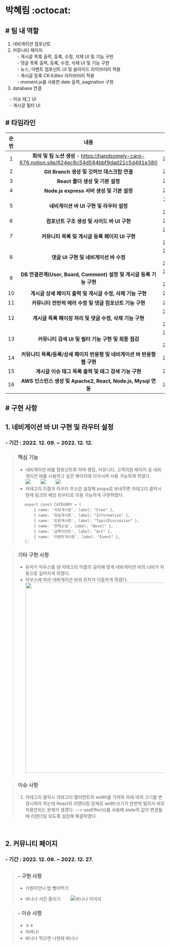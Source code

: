 # 박혜림 :octocat:
## # 팀 내 역할
1. 네비게이션 컴포넌트
2. 커뮤니티 페이지<br/>
　- 게시글 목록 출력, 등록, 수정, 삭제 UI 및 기능 구현<br/>
　- 댓글 목록 출력, 등록, 수정, 삭제 UI 및 기능 구현<br/>
　- 뉴스, 이벤트 컴포넌트 UI 및 슬라이드 라이브러리 적용<br/>
　- 게시글 등록 CK-Editor 라이브러리 적용<br/>
　- moment.js를 사용한 date 출력, pagination 구현<br/>
3. database 연결

　- 이슈 태그 UI <br/>
　- 게시글 필터 UI 

## # 타임라인
|순번|내용|기간|
|:------:|:---:|:---:|
|1|**회의 및 팀 노션 생성** - https://handsomely-carp-676.notion.site/624ec8c54d584bbf9dad21c5d491e380|2022.12.09.|
|2|**Git Branch 생성 및 깃허브 데스크탑 연결**|2022.12.09.|
|3|**React 폴더 생성 및 기본 설정**|2022.12.09.|
|4|**Node.js express 서버 생성 및 기본 설정**|2022.12.13.|
|5|**네비게이션 바 UI 구현 및 라우터 설정**|2022.12.09 ~ 2022.12.11.|
|6|**컴포넌트 구조 생성 및 사이드 바 UI 구현**|2022.12.10.|
|7|**커뮤니티 목록 및 게시글 등록 페이지 UI 구현**|2022.12.12. ~ 2022.12.14.|
|8|**댓글 UI 구현 및 네비게이션 바 수정**|2022.12.15. ~ 2022.12.16.|
|9|**DB 연결관계(User, Board, Comment) 설정 및 게시글 등록 기능 구현**|2022.12.17. ~ 2022.12.18.|
|10|**게시글 상세 페이지 출력 및 게시글 수정, 삭제 기능 구현**|2022.12.19.|
|11|**커뮤니티 전반적 에러 수정 및 댓글 컴포넌트 기능 구현**|2022.12.20.|
|12|**게시글 목록 페이징 처리 및 댓글 수정, 삭제 기능 구현**|2022.12.21. ~ 2022.12.22.|
|13|**커뮤니티 검색 UI 및 필터 기능 구현 및 최종 점검**|2022.12.23. ~ 2022.12.26.|
|14|**커뮤니티 목록/등록/상세 페이지 반응형 및 네비게이션 바 반응형 웹 구현**|2022.12.27.|
|15|**게시글 이슈 태그 목록 출력 및 태그 검색 기능 구현**|2022.12.28.|
|16|**AWS 인스턴스 생성 및 Apache2, React, Node.js, Mysql 연동**|2022.12.29.|

## # 구현 사항
## 1. 네비게이션 바 UI 구현 및 라우터 설정
### - 기간 : 2022. 12. 09. ~ 2022. 12. 12.
> ### 핵심 기능
> * 네비게이션 바를 컴포넌트화 하여 랭킹, 커뮤니티, 고객지원 페이지 등 네비게이션 바를 사용하고 싶은 페이지에 이식시켜 사용 가능하게 하였다.
> 　　<img src = "https://cdn.imweb.me/upload/S2020090710444c43a5dc5/264491c07402a.png">
> 　　<img src = "https://cdn.imweb.me/upload/S2020090710444c43a5dc5/7be58594809eb.png">
> 　　<img src = "https://cdn.imweb.me/upload/S2020090710444c43a5dc5/4555c8ecca382.png">
> * 카테고리 이름과 라우터 주소만 설정해 props로 보내주면 카테고리 클릭시 현재 링크의 해당 라우터로 이동 가능하게 구현하였다.
> ```
>    export const CATEGORY = [
>        { name: '자유게시판', label: "Free" },
>        { name: '정보게시판', label: "Information" },
>        { name: '토론게시판', label: "TopicDiscussion" },
>        { name: '연재소설', label: "Novel" },
>        { name: '금쪽이아트', label: "Art" },
>        { name: '이벤트게시판', label: "Event" },
>    ];
> ```

> ### 기타 구현 사항
>* 유저가 마우스를 댄 카테고리 이름의 길이에 맞게 네비게이션 바의 너비가 자동으로 길어지게 하였다.
>* 마우스에 따라 네비게이션 바의 위치가 이동하게 하였다.
> 　　<img style="width : 600px" src = "https://cdn.imweb.me/upload/S2020090710444c43a5dc5/c0a943d178a64.gif">

> ### 이슈 사항 
>1. 카테고리 클릭시 카테고리 엘리먼트의 width를 가져와 
  아래 바의 크기를 변경시켜야 하는데 React의 리랜더링 문제로 width크기가 한번씩 밀려서 
  바로 적용안되는 문제가 생겼다. --> useEffect()를 사용해 state의 값이 변경될 때 리랜더링 되도록 설정해 해결하였다.

<br/>


## 2. 커뮤니티 페이지
### - 기간 : 2022. 12. 09. ~ 2022. 12. 27.
## 
> ### - 구현 사항
>- 가원이언니 밥 뺏어먹기
>* 바나나 사진 올리기
> 　　<img src="https://dimg.donga.com/wps/NEWS/IMAGE/2022/04/19/112966942.2.jpg" alt="바나나 이미지">

>### - 이슈 사항 
>* ㅎㅎ 
>* 어머나!
>* 바나나 먹으면 나한테 바나나

